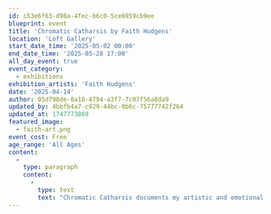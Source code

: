 ```yaml
---
id: c53e6f63-d98a-4fec-b6c0-5ce6959cb9ee
blueprint: event
title: 'Chromatic Catharsis by Faith Hudgens'
location: 'Loft Gallery'
start_date_time: '2025-05-02 00:00'
end_date_time: '2025-05-28 17:00'
all_day_event: true
event_category:
  - exhibitions
exhibition_artists: 'Faith Hudgens'
date: '2025-04-14'
author: 05d798de-8a18-4794-a3f7-7c07f56a8da9
updated_by: 4bbfb4a7-c929-44bc-9b6c-75777742f264
updated_at: 1747773869
featured_image:
  - faith-art.png
event_cost: Free
age_range: 'All Ages'
content:
  -
    type: paragraph
    content:
      -
        type: text
        text: "Chromatic Catharsis documents my artistic and emotional evolution over the past years. Starting from a place of intense anxiety and depression, my early works reflect a struggle with self-worth and the weight of mental anguish. These pieces, often rendered in acrylic on modest canvases, serve as raw, unfiltered expressions of those challenging times. As my journey progressed, so did my art. 'Feelings change' is a truth I've lived, and this exhibition charts that change. The newer works, created with oil paints and on larger scales, burst with vibrancy, movement, and a renewed sense of self. They represent freedom from self-harm, a celebration of inner joy, and the reclamation of my inner child. Through 'Chromatic Catharsis,' I invite you to witness the healing power of art and the transformative journey from darkness to light."
---
```

